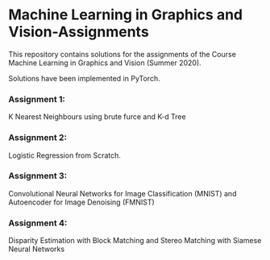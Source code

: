 # Machine Learning in Graphics and Vision-Assignments


This repository contains solutions for the assignments of the Course Machine Learning in Graphics and Vision (Summer 2020).

Solutions have been implemented in PyTorch.


### Assignment 1: 
K Nearest Neighbours using brute furce and K-d Tree


### Assignment 2:

Logistic Regression from Scratch.  


### Assignment 3:

Convolutional Neural Networks for Image Classification (MNIST) and Autoencoder for  Image Denoising (FMNIST)

### Assignment 4:
Disparity Estimation with Block Matching and Stereo Matching with Siamese Neural Networks







